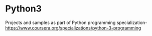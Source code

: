 # Python3
Projects and samples as part of Python programming specialization-https://www.coursera.org/specializations/python-3-programming
